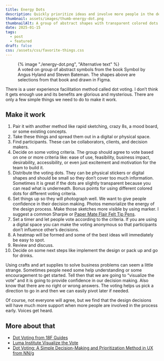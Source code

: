 ```yaml
---
title: Energy Dots
description: Quickly prioritize ideas and involve more people in the design process early
thumbnail: assets/images/thumb-energy-dot.png
thumbnailAlt: A group of abstract shapes with transparent colored dots on top 
date: 2025-01-15
tags:
  - post
  - featured
draft: false
css: /assets/css/favorite-things.css
---
```

<figure class="sketch">
  {% image "./energy-dot.png", "Alternative text" %}
<figcaption>A voted on group of abstract symbols from the book Symbol by Angus Hyland and Steven Bateman. The shapes above are selections from that book and drawn in Figma.</figcaption>
</figure>

There is a user experience facilitation method called dot voting. I don’t think it gets enough use and its benefits are glorious and mysterious. There are only a few simple things we need to do to make it work.

## Make it work
1. Pair it with another method like rapid sketching, crazy 8s, a mood board, or some existing concepts.
2. Take these things and spread them out in a digital or physical space.
3. Find participants. These can be collaborators, clients, and decision makers. 
4. Decide on some voting criteria. The group should agree to vote based on one or more criteria like: ease of use, feasibility, business impact, desirability, accessibility, or even just excitement and motivation for the team to build it.
5. Distribute the voting dots. They can be physical stickers or digital shapes and should be small so they don’t cover too much information. Sometimes it is great if the dots are slightly transparent because you can read what is underneath. Bonus points for using different colored dots for different voting criteria.
6. Set things up so they will photograph well. We want to give people confidence in their decision making. Photos memorialize the energy of the design process. Make those sketches more visible by using marker. I suggest a common Sharpie or [Paper Mate Flair Felt Tip Pens](https://www.papermate.com/pens/felt-tip-pens/paper-mate-flair-felt-tip-pens-medium-point-0.7mm/SAP_8430152.html). 
7. Set a timer and let people vote according to the criteria. If you are using a digital space you can make the voting anonymous so that participants don’t influence other’s decisions. 
8. A heatmap will be formed and some of the best ideas will immediately be easy to spot. 
9. Review and discuss.
10. Decide on some next steps like implement the design or pack up and go for drinks.

Using crafts and art supplies to solve business problems can seem a little strange. Sometimes people need some help understanding or some encouragement to get started. Tell then that we are going to “visualize the vote” and it is going to provide confidence in our decision making. Also know that there are no right or wrong answers. The voting helps us pick a direction to go in and then we can easily pivot later if needed. 

Of course, not everyone will agree, but we find that the design decisions will have much more support when more people are involved in the process early. Voices get heard. 

## More about that 
- [Dot Voting from 18F Guides](https://guides.18f.gov/methods/discover/dot-voting/)
- [Luma Institute Visualize the Vote](https://www.luma-institute.com/visualize-the-vote/)
- [Dot Voting: A Simple Decision-Making and Prioritization Method in UX from NN/g](https://www.nngroup.com/articles/dot-voting/)

 

